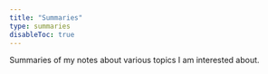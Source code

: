 ```yaml
---
title: "Summaries"
type: summaries
disableToc: true
---
```


Summaries of my notes about various topics I am interested about.
